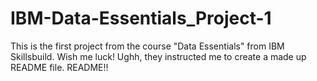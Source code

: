 # IBM-Data-Essentials_Project-1
This is the first project from the course "Data Essentials" from IBM Skillsbuild. Wish me luck!
Ughh, they instructed me to create a made up README file. README!! 
